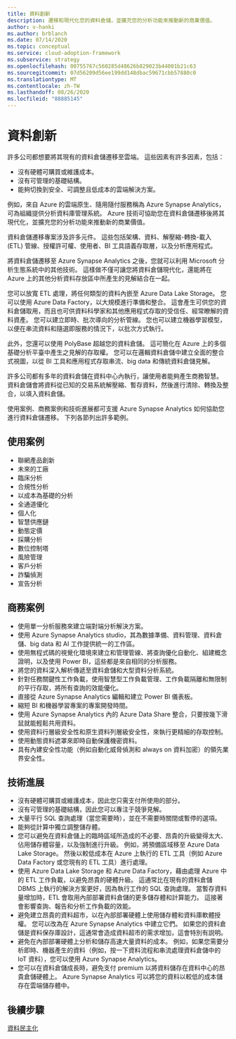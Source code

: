 ```yaml
---
title: 資料創新
description: 遷移和現代化您的資料倉儲，並擴充您的分析功能來推動新的商業價值。
author: v-hanki
ms.author: brblanch
ms.date: 07/14/2020
ms.topic: conceptual
ms.service: cloud-adoption-framework
ms.subservice: strategy
ms.openlocfilehash: 00755767c560285d48626b829023b44001b21c63
ms.sourcegitcommit: 07d56209d56ee199dd148dbac59671cbb57880c0
ms.translationtype: MT
ms.contentlocale: zh-TW
ms.lasthandoff: 08/26/2020
ms.locfileid: "88885145"
---
```

# <a name="data-innovations"></a>資料創新

許多公司都想要將其現有的資料倉儲遷移至雲端。 這些因素有許多因素，包括：

- 沒有硬體可購買或維護成本。
- 沒有可管理的基礎結構。
- 能夠切換到安全、可調整且低成本的雲端解決方案。

例如，來自 Azure 的雲端原生、隨用隨付服務稱為 Azure Synapse Analytics，可為組織提供分析資料庫管理系統。 Azure 技術可協助您在資料倉儲遷移後將其現代化，並擴充您的分析功能來推動新的商業價值。

資料倉儲遷移專案涉及許多元件。 這些包括架構、資料、解壓縮-轉換-載入 (ETL) 管線、授權許可權、使用者、BI 工具語義存取層，以及分析應用程式。

將資料倉儲遷移至 Azure Synapse Analytics 之後，您就可以利用 Microsoft 分析生態系統中的其他技術。 這樣做不僅可讓您將資料倉儲現代化，還能將在 Azure 上的其他分析資料存放區中所產生的見解結合在一起。

您可以放寬 ETL 處理，將任何類型的資料內嵌至 Azure Data Lake Storage。 您可以使用 Azure Data Factory，以大規模進行準備和整合。 這會產生可供您的資料倉儲取用，而且也可供資料科學家和其他應用程式存取的受信任、經常瞭解的資料資產。 您可以建立即時、批次導向的分析管線。 您也可以建立機器學習模型，以便在串流資料和隨選即服務的情況下，以批次方式執行。

此外，您還可以使用 PolyBase 超越您的資料倉儲。 這可簡化在 Azure 上的多個基礎分析平臺中產生之見解的存取權。 您可以在邏輯資料倉儲中建立全面的整合式視圖，以從 BI 工具和應用程式存取串流、big data 和傳統資料倉儲見解。

許多公司都有多年的資料倉儲在資料中心內執行，讓使用者能夠產生商務智慧。 資料倉儲會將資料從已知的交易系統解壓縮、暫存資料，然後進行清除、轉換及整合，以填入資料倉儲。

使用案例、商務案例和技術進展都可支援 Azure Synapse Analytics 如何協助您進行資料倉儲遷移。 下列各節列出許多範例。

## <a name="use-cases"></a>使用案例

- 聯網產品創新
- 未來的工廠
- 臨床分析
- 合規性分析
- 以成本為基礎的分析
- 全通道優化
- 個人化
- 智慧供應鏈
- 動態定價
- 採購分析
- 數位控制塔
- 風險管理
- 客戶分析
- 詐騙偵測
- 宣告分析

## <a name="business-cases"></a>商務案例

- 使用單一分析服務來建立端對端分析解決方案。
- 使用 Azure Synapse Analytics studio，其為數據準備、資料管理、資料倉儲、big data 和 AI 工作提供統一的工作區。
- 使用無程式碼的視覺化環境來建立和管理管線、將查詢優化自動化、組建概念證明，以及使用 Power BI，這些都是來自相同的分析服務。
- 將您的資料深入解析傳遞至資料倉儲和大型資料分析系統。
- 針對任務關鍵性工作負載，使用智慧型工作負載管理、工作負載隔離和無限制的平行存取，將所有查詢的效能優化。
- 直接從 Azure Synapse Analytics 編輯和建立 Power BI 儀表板。
- 縮短 BI 和機器學習專案的專案開發時間。
- 使用 Azure Synapse Analytics 內的 Azure Data Share 整合，只要按幾下滑鼠就能輕鬆共用資料。
- 使用資料行層級安全性和原生資料列層級安全性，來執行更精細的存取控制。
- 使用動態資料遮罩來即時自動保護機密資料。
- 具有內建安全性功能（例如自動化威脅偵測和 always on 資料加密）的領先業界安全性。

## <a name="technology-advances"></a>技術進展

- 沒有硬體可購買或維護成本，因此您只需支付所使用的部分。
- 沒有可管理的基礎結構，因此您可以專注于競爭見解。
- 大量平行 SQL 查詢處理（當您需要時），並在不需要時關閉或暫停的選項。
- 能夠從計算中獨立調整儲存體。
- 您可以避免在資料倉儲上的臨時區域所造成的不必要、昂貴的升級變得太大、佔用儲存體容量，以及強制進行升級。 例如，將預備區域移至 Azure Data Lake Storage。 然後以較低成本在 Azure 上執行的 ETL 工具（例如 Azure Data Factory 或您現有的 ETL 工具）進行處理。
- 使用 Azure Data Lake Storage 和 Azure Data Factory，藉由處理 Azure 中的 ETL 工作負載，以避免昂貴的硬體升級。 這通常比在現有的資料倉儲 DBMS 上執行的解決方案更好，因為執行工作的 SQL 查詢處理。 當暫存資料量增加時，ETL 會取用內部部署資料倉儲的更多儲存體和計算能力。 這接著會影響查詢、報告和分析工作負載的效能。
- 避免建立昂貴的資料超市，以在內部部署硬體上使用儲存體和資料庫軟體授權。 您可以改為在 Azure Synapse Analytics 中建立它們。 如果您的資料倉儲是資料保存庫設計，這通常會造成資料超市的需求增加，這會特別有説明。
- 避免在內部部署硬體上分析和儲存高速大量資料的成本。 例如，如果您需要分析即時、機器產生的資料（例如，按一下資料流程和串流處理資料倉儲中的 IoT 資料），您可以使用 Azure Synapse Analytics。
- 您可以在資料倉儲成長時，避免支付 premium 以將資料儲存在資料中心的昂貴倉儲硬體上。 Azure Synapse Analytics 可以將您的資料以較低的成本儲存在雲端儲存體中。

## <a name="next-steps"></a>後續步驟

<!-- TODO: More detail needed here. -->

[資料民主化](./data-democratization.md)
